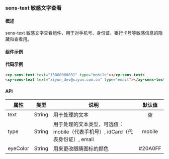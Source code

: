 ### sens-text 敏感文字查看

#### 概述

sens-text 敏感文字查看组件，用于对手机号、身份证、银行卡号等敏感信息的隐藏和查看用。

#### 组件示例

<div style="margin-top: 20px;">
  <antd-xy-sens-text text="13800000831" type="mobile"></antd-xy-sens-text>
  <antd-xy-sens-text text="xiyun_dev@xiyun.com.cn" type="email"></antd-xy-sens-text>
</div>

#### 代码示例

```html
<xy-sens-text text="13800000831" type="mobile"></xy-sens-text>
<xy-sens-text text="xiyun_dev@xiyun.com.cn" type="email"></xy-sens-text>
```

#### API

| 属性 | 类型 | 说明 | 默认值 |
| ------ | :------: | ------ | :------: |
| text | String | 用于处理的文本 | 空 |
| type | String | 用于处理的文本类型，可选值：mobile（代表手机号）, idCard（代表身份证）, email | mobile |
| eyeColor | String | 用来更改眼睛图标的颜色 | #20A0FF |
